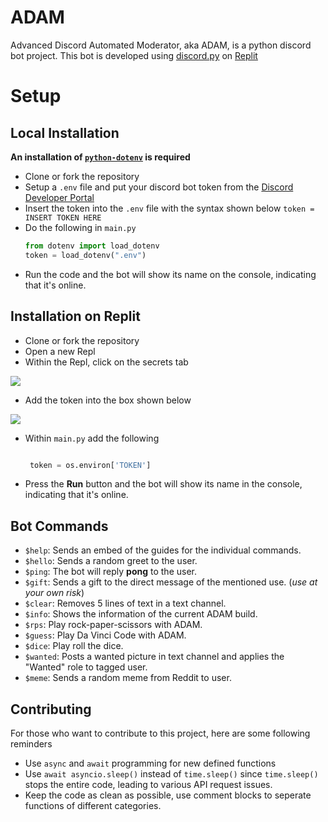 # ADAM
Advanced Discord Automated Moderator, aka ADAM, is a python discord bot project. This bot is developed using [discord.py](https://github.com/Rapptz/discord.py) on [Replit](https://replit.com)



# Setup
## Local Installation
**An installation of [`python-dotenv`](https://pypi.org/project/python-dotenv/) is required**
- Clone or fork the repository
- Setup a `.env` file and put your discord bot token from the [Discord Developer Portal](https://discord.com/developers/applications)
- Insert the token into the `.env` file with the syntax shown below
`token = INSERT TOKEN HERE`
- Do the following in `main.py`
  ```python
  from dotenv import load_dotenv
  token = load_dotenv(".env")
  ```
- Run the code and the bot will show its name on the console, indicating that  it's online.
## Installation on Replit
- Clone or fork the repository
- Open a new Repl
- Within the Repl, click on the secrets tab
  
![](https://i.imgur.com/Yq7h5re.png)
- Add the token into the box shown below

![](https://i.imgur.com/MgFLrE8.png)
- Within `main.py` add the following
  ```python
  
   token = os.environ['TOKEN']
   ```
- Press the **Run** button and the bot will show its name in the console, indicating that it's online.

## Bot Commands
- `$help`: Sends an embed of the guides for the individual commands.
- `$hello`: Sends a random greet to the user.
- `$ping`: The bot will reply **pong** to the user.
- `$gift`: Sends a gift to the direct message of the mentioned use. (*use at your own risk*)
- `$clear`: Removes 5 lines of text in a text channel.
- `$info`: Shows the information of the current ADAM build.
- `$rps`: Play rock-paper-scissors with ADAM.
- `$guess`: Play Da Vinci Code with ADAM.
- `$dice`: Play roll the dice.
- `$wanted`: Posts a wanted picture in text channel and applies the "Wanted" role to tagged user.
- `$meme`: Sends a random meme from Reddit to user.
## Contributing
For those who want to contribute to this project, here are some following reminders
- Use `async` and `await` programming for new defined functions
- Use `await asyncio.sleep()` instead of `time.sleep()` since `time.sleep()` stops the entire code, leading to various API request issues.
- Keep the code as clean as possible, use comment blocks to seperate functions of different categories.

